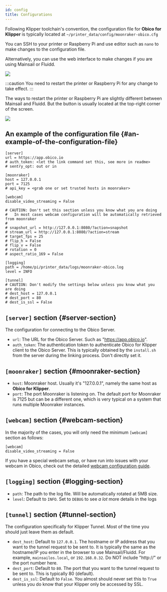 ```yaml
---
id: config
title: Configurations
---
```


Following Klipper toolchain's convention, the configuration file for **Obico for Klipper** is typically located at `~/printer_data/config/moonraker-obico.cfg`

You can SSH to your printer or Raspberry Pi and use editor such as `nano` to make changes to the configuration file.

Alternatively, you can use the web interface to make changes if you are using Mainsail or Fluidd.

![](/img/user-guides/helpdocs/open-moonraker-obico-cfg.png)

:::caution
You need to restart the printer or Raspberry Pi for any change to take effect.
:::

The ways to restart the printer or Raspberry Pi are slightly different between Mainsail and Fluidd. But the button is usually located at the top-right corner of the screen.

![](/img/user-guides/helpdocs/restart-printer-pi.png)

## An example of the configuration file {#an-example-of-the-configuration-file}

```
[server]
url = https://app.obico.io
# auth_token: <let the link command set this, see more in readme>
# sentry_opt: out or in

[moonraker]
host = 127.0.0.1
port = 7125
# api_key = <grab one or set trusted hosts in moonraker>

[webcam]
disable_video_streaming = False

# CAUTION: Don't set this section unless you know what you are doing
#   In most cases webcam configuration will be automatically retrieved from moonraker
#
# snapshot_url = http://127.0.0.1:8080/?action=snapshot
# stream_url = http://127.0.0.1:8080/?action=stream
# target_fps = 25
# flip_h = False
# flip_v = False
# rotation = 0
# aspect_ratio_169 = False

[logging]
path = /home/pi/printer_data/logs/moonraker-obico.log
level = INFO

[tunnel]
# CAUTION: Don't modify the settings below unless you know what you are doing
# dest_host = 127.0.0.1
# dest_port = 80
# dest_is_ssl = False

```

## `[server]` section {#server-section}

The configuration for connecting to the Obico Server.

- `url`: The URL for the Obico Server. Such as "https://app.obico.io".
- `auth_token`: The authentication token to authenticate Obico for Klipper client to the Obico Server. This is typically obtained by the `install.sh` from the server during the linking process. Don't directly set it.

## `[moonraker]` section {#moonraker-section}

- `host`: Moonraker host. Usually it's "127.0.0.1", namely the same host as **Obico for Klipper**.
- `port`: The port Moonraker is listening on. The default port for Moonraker is 7125 but can be a different one, which is very typical on a system that runs multiple Moonraker instances.

## `[webcam]` section {#webcam-section}

In the majority of the cases, you will only need the minimum `[webcam]` section as follows:

```
[webcam]
disable_video_streaming = False
```

If you have a special webcam setup, or have run into issues with your webcam in Obico, check out the detailed [webcam configuration guide](webcam.md).

## `[logging]` section {#logging-section}

- `path`: The path to the log file. Will be automatically rotated at 5MB size.
- `level`: Default to `INFO`. Set to `DEBUG` to see _a lot_ more details in the logs

## `[tunnel]` section {#tunnel-section}

The configuration specifically for Klipper Tunnel. Most of the time you should just leave them as default.

- `dest_host`: Default to `127.0.0.1`. The hostname or IP address that you want to the tunnel request to be sent to. It is typically the same as the hostname/IP you enter in the browser to use Mainsail/Fluidd. For example, `mainsailos.local`, or `192.168.0.32`. Do NOT include "http://" or the port number here.
- `dest_port`: Default to `80`. The port that you want to the tunnel request to be sent to. This is typically 80 (default).
- `dest_is_ssl`: Default to `False`. You almost should never set this to `True` unless you do know that your Klipper only be accessed by SSL.
